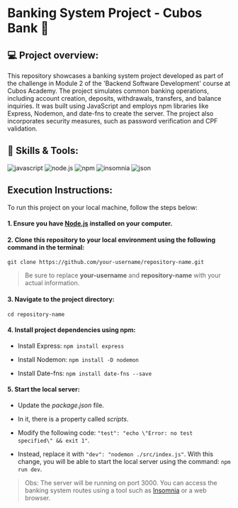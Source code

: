 # Banking System Project - Cubos Bank 💸

## 💻 Project overview:

This repository showcases a banking system project developed as part of the challenge in Module 2 of the 'Backend Software Development' course at Cubos Academy. The project simulates common banking operations, including account creation, deposits, withdrawals, transfers, and balance inquiries. It was built using JavaScript and employs npm libraries like Express, Nodemon, and date-fns to create the server. The project also incorporates security measures, such as password verification and CPF validation.

## 🔧 Skills & Tools:
![javascript](https://img.shields.io/badge/JavaScript-323330?style=for-the-badge&logo=javascript&logoColor=F7DF1E)
![node.js](https://img.shields.io/badge/Node%20js-339933?style=for-the-badge&logo=nodedotjs&logoColor=white)
![npm](https://img.shields.io/badge/npm-CB3837?style=for-the-badge&logo=npm&logoColor=white)
![insomnia](https://img.shields.io/badge/Insomnia-5849be?style=for-the-badge&logo=Insomnia&logoColor=white)
![json](https://img.shields.io/badge/json-5E5C5C?style=for-the-badge&logo=json&logoColor=white)

## Execution Instructions:

To run this project on your local machine, follow the steps below:

#### 1. Ensure you have <a href="https://nodejs.org/en">Node.js</a> installed on your computer.

#### 2. Clone this repository to your local environment using the following command in the terminal:

`git clone https://github.com/your-username/repository-name.git`

> Be sure to replace **your-username** and **repository-name** with your actual information.

#### 3. Navigate to the project directory:

`cd repository-name`

#### 4. Install project dependencies using npm:

* Install Express: `npm install express`

* Install Nodemon: `npm install -D nodemon`

* Install Date-fns: `npm install date-fns --save`

#### 5. Start the local server:

* Update the *package.json* file. 

* In it, there is a property called *scripts*. 

* Modify the following code: `"test": "echo \"Error: no test specified\" && exit 1"`. 

* Instead, replace it with `"dev": "nodemon ./src/index.js"`. With this change, you will be able to start the local server using the command: `npm run dev`.


> Obs: The server will be running on port 3000. You can access the banking system routes using a tool such as <a href="https://insomnia.rest/download">Insomnia</a> or a web browser.
